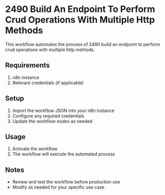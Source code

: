 # 2490 Build An Endpoint To Perform Crud Operations With Multiple Http Methods

This workflow automates the process of 2490 build an endpoint to perform crud operations with multiple http methods.

## Requirements

1. n8n instance
2. Relevant credentials (if applicable)

## Setup

1. Import the workflow JSON into your n8n instance
2. Configure any required credentials
3. Update the workflow nodes as needed

## Usage

1. Activate the workflow
2. The workflow will execute the automated process

## Notes

- Review and test the workflow before production use
- Modify as needed for your specific use case
